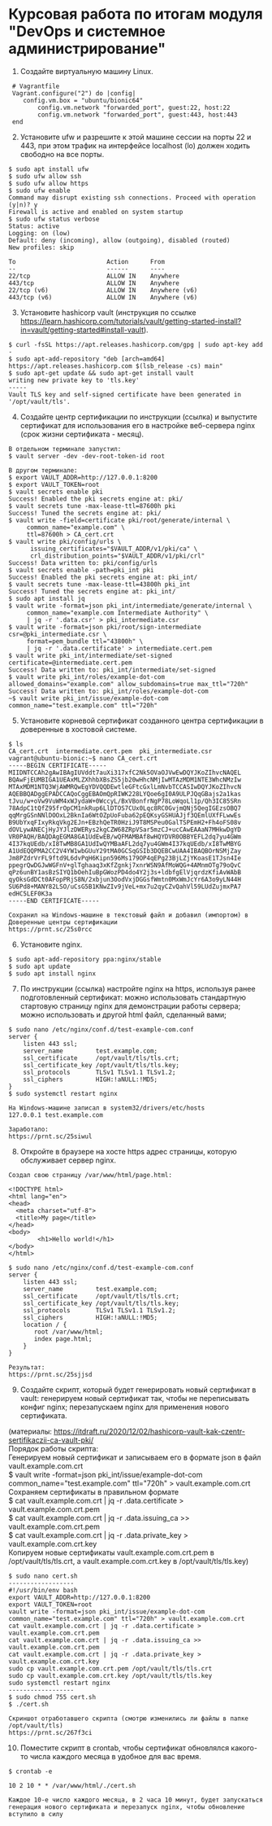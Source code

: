 # Курсовая работа по итогам модуля "DevOps и системное администрирование"

1. Создайте виртуальную машину Linux.
```
 # Vagrantfile
 Vagrant.configure("2") do |config|
 	config.vm.box = "ubuntu/bionic64"
        config.vm.network "forwarded_port", guest:22, host:22
        config.vm.network "forwarded_port", guest:443, host:443
 end
```

2. Установите ufw и разрешите к этой машине сессии на порты 22 и 443, при этом трафик на интерфейсе localhost (lo) должен ходить свободно на все порты.
```
$ sudo apt install ufw 
$ sudo ufw allow ssh
$ sudo ufw allow https
$ sudo ufw enable
Command may disrupt existing ssh connections. Proceed with operation (y|n)? y
Firewall is active and enabled on system startup
$ sudo ufw status verbose
Status: active
Logging: on (low)
Default: deny (incoming), allow (outgoing), disabled (routed)
New profiles: skip

To                         Action      From
--                         ------      ----
22/tcp                     ALLOW IN    Anywhere
443/tcp                    ALLOW IN    Anywhere
22/tcp (v6)                ALLOW IN    Anywhere (v6)
443/tcp (v6)               ALLOW IN    Anywhere (v6)
```

3. Установите hashicorp vault (инструкция по ссылке https://learn.hashicorp.com/tutorials/vault/getting-started-install?in=vault/getting-started#install-vault).
```
$ curl -fsSL https://apt.releases.hashicorp.com/gpg | sudo apt-key add -
$ sudo apt-add-repository "deb [arch=amd64] https://apt.releases.hashicorp.com $(lsb_release -cs) main"
$ sudo apt-get update && sudo apt-get install vault
writing new private key to 'tls.key'
-----
Vault TLS key and self-signed certificate have been generated in '/opt/vault/tls'.
```

4. Cоздайте центр сертификации по инструкции (ссылка) и выпустите сертификат для использования его в настройке веб-сервера nginx (срок жизни сертификата - месяц).
```
В отдельном терминале запустил:
$ vault server -dev -dev-root-token-id root

В другом терминале:
$ export VAULT_ADDR=http://127.0.0.1:8200
$ export VAULT_TOKEN=root
$ vault secrets enable pki
Success! Enabled the pki secrets engine at: pki/
$ vault secrets tune -max-lease-ttl=87600h pki
Success! Tuned the secrets engine at: pki/
$ vault write -field=certificate pki/root/generate/internal \
     common_name="example.com" \
     ttl=87600h > CA_cert.crt
$ vault write pki/config/urls \
      issuing_certificates="$VAULT_ADDR/v1/pki/ca" \
      crl_distribution_points="$VAULT_ADDR/v1/pki/crl"
Success! Data written to: pki/config/urls
$ vault secrets enable -path=pki_int pki
Success! Enabled the pki secrets engine at: pki_int/
$ vault secrets tune -max-lease-ttl=43800h pki_int
Success! Tuned the secrets engine at: pki_int/
$ sudo apt install jq
$ vault write -format=json pki_int/intermediate/generate/internal \
     common_name="example.com Intermediate Authority" \
     | jq -r '.data.csr' > pki_intermediate.csr
$ vault write -format=json pki/root/sign-intermediate csr=@pki_intermediate.csr \
     format=pem_bundle ttl="43800h" \
     | jq -r '.data.certificate' > intermediate.cert.pem
$ vault write pki_int/intermediate/set-signed certificate=@intermediate.cert.pem
Success! Data written to: pki_int/intermediate/set-signed
$ vault write pki_int/roles/example-dot-com allowed_domains="example.com" allow_subdomains=true max_ttl="720h"
Success! Data written to: pki_int/roles/example-dot-com
~$ vault write pki_int/issue/example-dot-com common_name="test.example.com" ttl="720h"

```

5. Установите корневой сертификат созданного центра сертификации в доверенные в хостовой системе.
```
$ ls
CA_cert.crt  intermediate.cert.pem  pki_intermediate.csr
vagrant@ubuntu-bionic:~$ nano CA_cert.crt
-----BEGIN CERTIFICATE-----
MIIDNTCCAh2gAwIBAgIUVddt7auXi317xfC2Nk5OVaOJVwEwDQYJKoZIhvcNAQEL
BQAwFjEUMBIGA1UEAxMLZXhhbXBsZS5jb20wHhcNMjIwMTAzMDM1NTE3WhcNMzIw
MTAxMDM1NTQ3WjAWMRQwEgYDVQQDEwtleGFtcGxlLmNvbTCCASIwDQYJKoZIhvcN
AQEBBQADggEPADCCAQoCggEBAOmQpRIWK228LYQoe6gI0A9ULPJQqGBajs2a1kas
tJvu/w+oVw9VuWM4xWJydaW+0WccyL/BxVBonfrNgP78LoWqoLl1p/Qh3IC85SRn
78AdpC1tQfZ95frOpCM1nkRup6LlDTOS7CUx0Lqc8RC0GvjmQNj5QegIGEzsOBQ7
qqMrgGSnNNlDOOxL2BknIa6WtOZpUoFuba62pEQKsyGSHUAJjf3QEmlUXfFLwwEs
B9UbYxqFIxyRkqVkg2EJn+EBzhQeTR0HziJ9T8MSPeu0GalTSPEmH2+Fh4oFS08v
dOVLywANECjHyJYJlzDWERys2kgCZW68ZRpVSar5mzCJ+ucCAwEAAaN7MHkwDgYD
VR0PAQH/BAQDAgEGMA8GA1UdEwEB/wQFMAMBAf8wHQYDVR0OBBYEFL2dq7yu4GWm
4I37kqUEdb/xI8TwMB8GA1UdIwQYMBaAFL2dq7yu4GWm4I37kqUEdb/xI8TwMBYG
A1UdEQQPMA2CC2V4YW1wbGUuY29tMA0GCSqGSIb3DQEBCwUAA4IBAQBOrNSMjZay
Jm8PZdrVrFL9ftd9L6dvPqH6Kipn596Ms179OP4qEPg23BjLZjYKoasE1TJsn4Ie
ppegrQwDGJwWGFnV+glTghaaq3xKfZgnkj7xnrWSN9AfMoWQG+4AMnmOTg79oQvC
qPz6unBY1asBzSIYQ1bOehIuBpGWozPD4do4Y2j3s+ldbfgElVjqrdzKfiAvWAbB
qyOksGdDCt0AFopPRjS8N/2xbjun3OodVxjDGGsfWmtn0MxWmJcYr6A3o9yLN44H
SU6Pd8+MANY82LSO/uCsG5B1KNwZIv9jVeL+mx7u2qyCZvQahVl59LUdZujmxPA7
edHC5LEF0K3a
-----END CERTIFICATE-----

Сохранил на Windows-машине в текстовый файл и добавил (импортом) в Доверенные центры сертификации
https://prnt.sc/25s0rcc
```

6. Установите nginx.
```
$ sudo apt-add-repository ppa:nginx/stable
$ sudo apt update
$ sudo apt install nginx
```

7. По инструкции (ссылка) настройте nginx на https, используя ранее подготовленный сертификат:
можно использовать стандартную стартовую страницу nginx для демонстрации работы сервера;
можно использовать и другой html файл, сделанный вами;
```
$ sudo nano /etc/nginx/conf.d/test-example-com.conf
server {
    listen 443 ssl;
    server_name         test.example.com;
    ssl_certificate     /opt/vault/tls/tls.crt;
    ssl_certificate_key /opt/vault/tls/tls.key;
    ssl_protocols       TLSv1 TLSv1.1 TLSv1.2;
    ssl_ciphers         HIGH:!aNULL:!MD5;
}
$ sudo systemctl restart nginx

На Windows-машине записал в system32/drivers/etc/hosts
127.0.0.1 test.example.com

Заработало:
https://prnt.sc/25siwul
```

8. Откройте в браузере на хосте https адрес страницы, которую обслуживает сервер nginx.
```
Создал свою страницу /var/www/html/page.html:

<!DOCTYPE html>
<html lang="en">
<head>
  <meta charset="utf-8">
  <title>My page</title>
</head>
<body>
        <h1>Hello world!</h1>
</body>
</html>

$ sudo nano /etc/nginx/conf.d/test-example-com.conf
server {
    listen 443 ssl;
    server_name         test.example.com;
    ssl_certificate     /opt/vault/tls/tls.crt;
    ssl_certificate_key /opt/vault/tls/tls.key;
    ssl_protocols       TLSv1 TLSv1.1 TLSv1.2;
    ssl_ciphers         HIGH:!aNULL:!MD5;
    location / {
       root /var/www/html;
       index page.html;
    }
}

Результат:
https://prnt.sc/25sjjsd
```

9. Создайте скрипт, который будет генерировать новый сертификат в vault:
генерируем новый сертификат так, чтобы не переписывать конфиг nginx;
перезапускаем nginx для применения нового сертификата.

(материалы: https://itdraft.ru/2020/12/02/hashicorp-vault-kak-czentr-sertifikaczii-ca-vault-pki/  
Порядок работы скрипта:  
Генерируем новый сертификат и записываем его в формате json в файл vault.example.com.crt  
$ vault write -format=json pki_int/issue/example-dot-com common_name="test.example.com" ttl="720h" > vault.example.com.crt  
Сохраняем сертификаты в правильном формате  
$ cat vault.example.com.crt | jq -r .data.certificate > vault.example.com.crt.pem  
$ cat vault.example.com.crt | jq -r .data.issuing_ca >> vault.example.com.crt.pem  
$ cat vault.example.com.crt | jq -r .data.private_key > vault.example.com.crt.key  
Копируем новые сертификаты vault.example.com.crt.pem в /opt/vault/tls/tls.crt, а vault.example.com.crt.key в /opt/vault/tls/tls.key)  
```
$ sudo nano cert.sh
------------------
#!/usr/bin/env bash
export VAULT_ADDR=http://127.0.0.1:8200
export VAULT_TOKEN=root
vault write -format=json pki_int/issue/example-dot-com common_name="test.example.com" ttl="720h" > vault.example.com.crt
cat vault.example.com.crt | jq -r .data.certificate > vault.example.com.crt.pem
cat vault.example.com.crt | jq -r .data.issuing_ca >> vault.example.com.crt.pem
cat vault.example.com.crt | jq -r .data.private_key > vault.example.com.crt.key
sudo cp vault.example.com.crt.pem /opt/vault/tls/tls.crt
sudo cp vault.example.com.crt.key /opt/vault/tls/tls.key
sudo systemctl restart nginx
------------------
$ sudo chmod 755 cert.sh
$ ./cert.sh

Скриншот отработавшего скрипта (смотрю изменились ли файлы в папке /opt/vault/tls)
https://prnt.sc/267f3ci
```

10. Поместите скрипт в crontab, чтобы сертификат обновлялся какого-то числа каждого месяца в удобное для вас время.
```
$ crontab -e

10 2 10 * * /var/www/html/./cert.sh

Каждое 10-е число каждого месяца, в 2 часа 10 минут, будет запускаться генерация нового сертификата и перезапуск nginx, чтобы обновление вступило в силу
```

